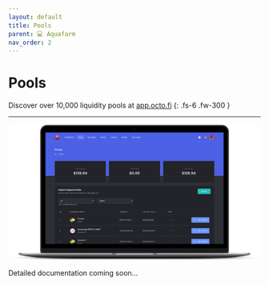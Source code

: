 ```yaml
---
layout: default
title: Pools
parent: 💻 Aquafarm
nav_order: 2
---
```


# Pools

Discover over 10,000 liquidity pools at [app.octo.fi](https://app.octo.fi)
{: .fs-6 .fw-300 }

---

![](/assets/images/pools.png)

Detailed documentation coming soon...
